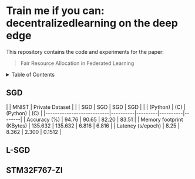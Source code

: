 # Train me if you can: decentralizedlearning on the deep edge

This repository contains the code and experiments for the paper:

> Fair Resource Allocation in Federated Learning

<!-- TABLE OF CONTENTS -->
<details>
  <summary>Table of Contents</summary>
  <ol>
    <li><a href="#SGD">SGD</a></li>
    <li><a href="#L-SGD">L-SGD</a></li>
    <li><a href="#STM32F767-ZI">STM32F767-ZI</a></li>
    <li><a href="#contact">Contact</a></li>
  </ol>
</details>


## SGD

|                           |        MNIST       |  Private Dataset  |
|                           |    SGD   |   SGD   |    SGD   |   SGD  |
|                           | (Python) |   (C)   | (Python) |   (C)  |
|---------------------------|----------|---------|----------|--------|
|        Accuracy (%)       |   94.76  |  90.65  |   82.20  |  83.51 |
| Memory footprint (KBytes) |  135.632 | 135.632 |   6.816  |  6.816 |
|     Latency (s/epoch)     |   8.25   |  8.362  |   2.300  | 0.1512 |

## L-SGD

## STM32F767-ZI
